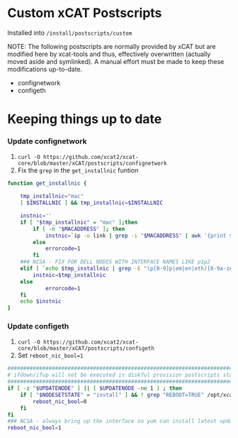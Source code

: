 # Custom xCAT Postscripts
Installed into `/install/postscripts/custom`

NOTE: The following postscripts are normally provided by xCAT but are modified
here by xcat-tools and thus, effectively overwritten (actually moved aside and
symlinked). A manual effort must be made to keep these modifications
up-to-date.
* confignetwork
* configeth

# Keeping things up to date
### Update confignetwork
1. `curl -O https://github.com/xcat2/xcat-core/blob/master/xCAT/postscripts/confignetwork`
1. Fix the `grep` in the `get_installnic` funtion
```bash
function get_installnic {

    tmp_installnic="mac"
    [ $INSTALLNIC ] && tmp_installnic=$INSTALLNIC

    instnic=''
    if [ "$tmp_installnic" = "mac" ];then
        if [ -n "$MACADDRESS" ]; then
            instnic=`ip -o link | grep -i "$MACADDRESS" | awk '{print $2;}' | sed s/://`
        else
            errorcode=1
        fi
    ### NCSA - FIX FOR DELL NODES WITH INTERFACE NAMES LIKE p1p2
    elif [ `echo $tmp_installnic | grep -E "(p[0-9]p|em|en|eth)[0-9a-zA-Z]+"` ];then
        instnic=$tmp_installnic
    else
            errorcode=1
    fi
    echo $instnic
}
```
### Update configeth
1. `curl -O https://github.com/xcat2/xcat-core/blob/master/xCAT/postscripts/configeth`
1. Set `reboot_nic_bool=1`
```bash
#########################################################################
# ifdown/ifup will not be executed in diskful provision postscripts stage
#########################################################################
if [ -z "$UPDATENODE" ] || [ $UPDATENODE -ne 1 ] ; then
    if [ "$NODESETSTATE" = "install" ] && ! grep "REBOOT=TRUE" /opt/xcat/xcatinfo >/dev/null 2>&1; then
        reboot_nic_bool=0
    fi
fi
### NCSA - always bring up the interface so yum can install latest updates before node reboots
reboot_nic_bool=1
```
